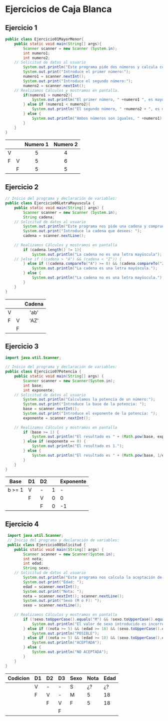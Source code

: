 # Ejercicios de Caja Blanca

## Ejercicio 1

```java
public class Ejercicio01MayorMenor{
    public static void main(String[] args){
        Scanner scanner = new Scanner (System.in);
        int numero1;
        int numero2;
    // Solicitud de datos al usuario
        System.out.println("Este programa pide dos números y calcula cual es mayor.");
        System.out.print("Introduce el primer número:");
        numero1 = scanner.nextInt();
        System.out.print("Introduce el segundo número:");
        numero2 = scanner.nextInt();
    // Realizamos Cálculos y mostramos en pantalla.
        if(numero1 > numero2){
            System.out.println("El primer número, " +numero1 ", es mayor que el número dos," +numero2);
        } else if (numero1 < numero2){
            System.out.println("El segundo número, " +numero2 + ", es mayor que el primer número " +numero1);
        } else {
            System.out.println("Ambos números son iguales, " +numero1);
        }
    }
} 
```
| | | Numero 1 | Numero 2 |
| --- | --- | :---: | :---: |
| V | | 5 | 4 |
| F | V | 5 | 6 |
| | F | 5 | 5 |
<!--
V = numero1 > numero2 
F = numero1 < numero2
-->

## Ejercicio 2

```java
// Inicio del programa y declaración de variables:
public class Ejercicio06LetraMayuscula {
    public static void main(String[] args) {
        Scanner scanner = new Scanner (System.in);
        String cadena;
    // Solicitud de datos al usuario
        System.out.println("Este programa nos pide una cadena y comprueba si es una letra mayúscula.");
        System.out.print("Introduce la cadena que desees: ");
        cadena = scanner.nextLine();
    
    // Realizamos Cálculos y mostramos en pantalla
        if (cadena.length() != 1){
            System.out.println("La cadena no es una letra mayúscula");
    // }else if ((cadena > "A") && (cadena < "Z")) {
        } else if ((cadena.compareTo("A") >= 0) && (cadena.compareTo("Z")<=0)) {
            System.out.println("La cadena es una letra mayúscula.");
        } else {
            System.out.println("La cadena no es una letra mayúscula.");
        }
    }
}
```

| | | Cadena |
| --- | --- | :---: |
| V | | 'ab' |
| F | V | 'AZ' |
| | F | |

<!--
if(cadena.comparte to ('A') >= 0)
A = A -> 0
" = A -> -numero
'abc' =  A -> +numero

'AZ' = 'A' > 0
'AZ' = 'Z' > 0
-->

## Ejercicio 3

```java
import java.util.Scanner;

// Inicio del programa y declaración de variables:
public class Ejercicio07Potencia {
    public static void main(String[] args) {
        Scanner scanner = new Scanner(System.in);
        int base;
        int exponente;
    // Solicitud de datos al usuario
        System.out.println("Calculamos la potencia de un número:");
        System.out.print("Introduce la base de la potencia: ");
        base = scanner.nextInt();
        System.out.print("Introduce el exponente de la potencia: ");
        exponente = scanner.nextInt();
    
    // Realizamos Cálculos y mostramos en pantalla
        if (base >= 1) {
            System.out.println("El resultado es " + (Math.pow(base, exponente)));
        } else if (exponente == 0) {
            System.out.println("El resultado es 1.");
        } else {
            System.out.println("El resultado es " + (Math.pow(base, 1/exponente)));
        }
    }
}
```

| Base | D1 | D2 | | Exponente |
| --- | --- | --- | --- | --- |
| b >= 1 | V | - | 1 | - |
| | F | V | 0 | 0 |
| | | F | 0 | -1 |

## Ejercicio 4

```java
 import java.util.Scanner;
 // Inicio del programa y declaración de variables:
 public class Ejercicio08Solicitud {
    public static void main(String[] args) {
        Scanner scanner = new Scanner(System.in);
        int nota;
        int edad;
        String sexo;
    // Solicitud de datos al usuario
        System.out.println("Este programa nos calcula la aceptación de una solicitud" + " en base a los siguientes parámetros:");
        System.out.print("Edad: ");
        edad = scanner.nextInt();
        System.out.print("Nota: ");
        nota = scanner.nextInt(); scanner.nextLine();
        System.out.print("Sexo (M o F): ");
        sexo = scanner.nextLine();
 
    // Realizamos Cálculos y mostramos en pantalla
        if (!sexo.toUpperCase().equals("M") && !sexo.toUpperCase().equals("F")) {
            System.out.println("El valor de sexo introducido es incorrecto.\n" + "por favor, reenvíe el formulario.");
        } else if ((nota >= 5) && (edad >= 18) && (sexo.toUpperCase().equals("M"))) {
            System.out.println("POSIBLE");
        } else if ((nota >= 5) && (edad >= 18) && (sexo.toUpperCase().equals("F"))) {
            System.out.println("ACEPTADA");
        } else {
            System.out.println("NO ACEPTADA");
        }
    }
}
```

| Codicion | D1 | D2 | D3 | Sexo | Nota | Edad |
| --- | --- | --- | --- | --- | --- | --- |
| | V | - | - | S | ¿? | ¿? |
| | F | V | - | M | 5 | 18 |
| | | F | V | F | 5 | 18 |
| | | | F | 